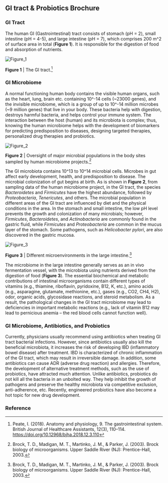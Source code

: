 ## GI tract & Probiotics Brochure

### GI Tract

The human GI (Gastrointestinal) tract consists of stomach (pH = 2),
small intestine (pH = 4-5),
and large intestine (pH = 7),
which comprises 200 m^2 of surface area in total (**Figure 1**).
It is responsible for the digestion of food and absorption of nutrients.

![Figure_1](https://static.igem.wiki/teams/4161/wiki/the-gi-tract.jpg) 

**Figure 1** | The GI tract.[^Peate]

### GI Microbiome

A normal functioning human body contains the visible human organs,
such as the heart,
lung,
brain etc.
containing 10^-14 cells (~23000 genes),
and the invisible microbiome,
which is a group of up to 10^-14 million microbes (~9 million genes)
that live in your body.
These bacteria help with digestion,
destroys harmful bacteria,
and helps control your immune system.
The interaction between the host (human) and its microbiota is complex;
thus,
knowing the human microbiome helps with the development of
biomarkers for predicting predisposition to diseases,
designing targeted therapies,
personalized drug therapies and probiotics.

![Figure_2](https://static.igem.wiki/teams/4161/wiki/oversight-microbial-populations.png)

**Figure 2** | Oversight of major microbial populations
in the body sites sampled by human microbiome projects.[^Brock]

The GI microbiota contains 10^13 to 10^14 microbial cells.
Microbes in gut affect early development,
health,
and predisposition to disease.
The microbial colonization of gut begins at birth.
As is shown in **Figure 2**,
from sampling data of the human microbiome project,
in the GI tract,
the species *Bacteroidetes* and *Firmicutes* have the highest abundance,
followed by *Proteobacteria*,
*Tenericutes*,
and others.
The microbial population in different areas of the GI tract are influenced by
diet and the physical conditions in the area.
In the stomach and small intestine,
the low pH level prevents the growth and colonization of many microbials;
however,
*Firmicutes*,
*Bacteroidetes*,
and *Actinobacteria* are commonly found in the gastric fluid,
while *Firmicutes* and *Proteobacteria* are common in the mucus layer of the stomach.
Some pathogens,
such as *Helicobacter pylori*,
are also discovered in the gastric mucosa.

![Figure_3](https://static.igem.wiki/teams/4161/wiki/microenvironments-large-intestine.png)

**Figure 3** | Different microenvironments in the large intestine.[^Brock]

The microbiome in the large intestine generally serves as
an in vivo fermentation vessel,
with the microbiota using nutrients derived from the digestion of food
(**Figure 3**).
The essential biochemical and metabolic contributions of
intestinal microorganisms contain different types of vitamins (e.g.,
thiamine,
riboflavin,
pyridoxine,
B12,
K,
etc.),
amino acids (e.g.,
asparagine,
glutamate,
methionine,
etc.),
gases (e.g.,
CO2,
CH4,
H2),
odor,
organic acids,
glycosidase reactions,
and steroid metabolism.
As a result,
the pathological changes in the GI tract microbiome may lead to deficiencies in
important metabolic reactions (e.g.,
lack of vitamin B12 may lead to pernicious anemia
– the red blood cells cannot function well).

### GI Microbiome, Antibiotics, and Probiotics

Currently,
physicians usually recommend using antibiotics when treating GI tract bacterial infections.
However,
since antibiotics usually also kill the beneficial microbiota,
it increases the risk of developing IBD (inflammatory bowel disease) after treatment.
IBD is characterized of chronic inflammation of the GI tract,
which may result in irreversible damage.
In addition,
some antibiotics can cause ADR (adverse drug reaction) and allergies.
Therefore,
the development of alternative treatment methods,
such as the use of probiotics,
have attracted much attention.
Unlike antibiotics,
probiotics do not kill all the bacteria in an unbolted way.
They help inhibit the growth of pathogens
and preserve the healthy microbiota via competitive exclusion,
anti-adherence,
etc.
Recently,
engineered probiotics have also become a hot topic for new drug development.

### Reference

[^Brock]: Brock, T. D., Madigan, M. T., Martinko, J. M., & Parker, J. (2003). Brock biology of microorganisms. Upper Saddle River (NJ): Prentice-Hall, 2003.

[^Peate]: Peate, I. (2018). Anatomy and physiology, 9. The gastrointestinal system. British Journal of Healthcare Assistants, 12(3), 110–114. <https://doi.org/10.12968/bjha.2018.12.3.110>

